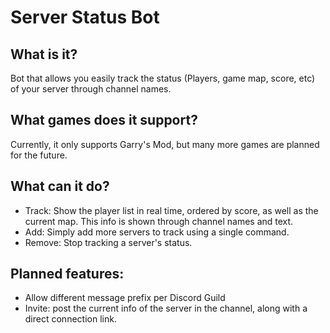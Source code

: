 # Server Status Bot
## What is it?
Bot that allows you easily track the status (Players, game map, score, etc) of your server through channel names.

## What games does it support?
Currently, it only supports Garry's Mod, but many more games are planned for the future.

## What can it do?
- Track: Show the player list in real time, ordered by score, as well as the current map. This info is shown through channel names and text.
- Add: Simply add more servers to track using a single command.
- Remove: Stop tracking a server's status.

## Planned features:
- Allow different message prefix per Discord Guild
- Invite: post the current info of the server in the channel, along with a direct connection link.
